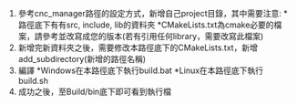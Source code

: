 1. 參考cnc_manager路徑的設定方式，新增自己project目錄，其中需要注意:
  *路徑底下有有src, include, lib的資料夾
  *CMakeLists.txt為cmake必要的檔案，請參考並改寫成您的版本(若有引用任何library，需要改寫此檔案)
1. 新增完新資料夾之後，需要修改本路徑底下的CMakeLists.txt，新增add_subdirectory(新增的路徑名稱)
2. 編譯
  *Windows在本路徑底下執行build.bat
  *Linux在本路徑底下執行build.sh
3. 成功之後，至Build/bin底下即可看到執行檔